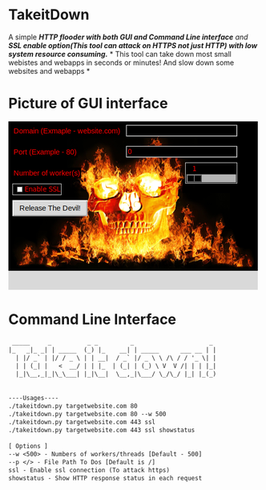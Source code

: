 # TakeitDown
A simple ***HTTP flooder with both GUI and Command Line interface** and **SSL enable option(This tool can attack on HTTPS not just HTTP) with low system resource consuming.*** * This tool can take down most small webistes and webapps in seconds or minutes!  And slow down some websites and webapps *

# Picture of GUI interface
![](img/ss.png)

# Command Line Interface
```
 _____     _          _ _         _                     _ 
|_   _|_ _| | _____  (_) |_    __| | _____      ___ __ | |
  | |/ _` | |/ / _ \ | | __|  / _` |/ _ \ \ /\ / / '_ \| |
  | | (_| |   <  __/ | | |_  | (_| | (_) \ V  V /| | | |_|
  |_|\__,_|_|\_\___| |_|\__|  \__,_|\___/ \_/\_/ |_| |_(_)
                                                          

----Usages----
./takeitdown.py targetwebsite.com 80
./takeitdown.py targetwebsite.com 80 --w 500
./takeitdown.py targetwebsite.com 443 ssl
./takeitdown.py targetwebsite.com 443 ssl showstatus

[ Options ]
--w <500> - Numbers of workers/threads [Default - 500]
--p </> - File Path To Dos [Default is /]
ssl - Enable ssl connection (To attack https)
showstatus - Show HTTP response status in each request

```
